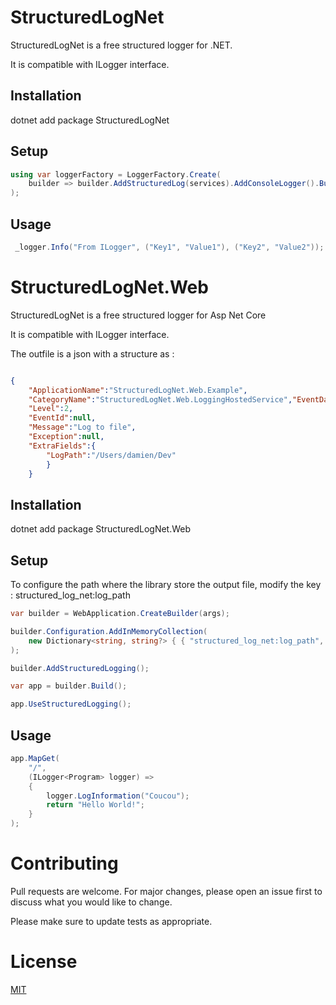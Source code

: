 # StructuredLogNet
StructuredLogNet is a free structured logger for .NET.

It is compatible with ILogger interface.


## Installation

dotnet add package StructuredLogNet

## Setup 

```csharp
using var loggerFactory = LoggerFactory.Create(
    builder => builder.AddStructuredLog(services).AddConsoleLogger().Build()
);
```

## Usage

```csharp
 _logger.Info("From ILogger", ("Key1", "Value1"), ("Key2", "Value2"));
```

# StructuredLogNet.Web
StructuredLogNet is a free structured logger for Asp Net Core

It is compatible with ILogger interface.

The outfile is a json with a structure as :

```json

{
    "ApplicationName":"StructuredLogNet.Web.Example",
    "CategoryName":"StructuredLogNet.Web.LoggingHostedService","EventDate":"2023-04-22T10:11:00.079665Z",
    "Level":2,
    "EventId":null,
    "Message":"Log to file",
    "Exception":null,
    "ExtraFields":{
        "LogPath":"/Users/damien/Dev"
        }
    }
```


## Installation

dotnet add package StructuredLogNet.Web

## Setup 

To configure the path where the library store the output file, modify the key :
structured_log_net:log_path

```csharp
var builder = WebApplication.CreateBuilder(args);

builder.Configuration.AddInMemoryCollection(
    new Dictionary<string, string?> { { "structured_log_net:log_path", Path.GetTempPath() } }
);

builder.AddStructuredLogging();

var app = builder.Build();

app.UseStructuredLogging();

```

## Usage

```csharp
app.MapGet(
    "/",
    (ILogger<Program> logger) =>
    {
        logger.LogInformation("Coucou");
        return "Hello World!";
    }
);
```

# Contributing

Pull requests are welcome. For major changes, please open an issue first
to discuss what you would like to change.

Please make sure to update tests as appropriate.

# License

[MIT](https://choosealicense.com/licenses/mit/)